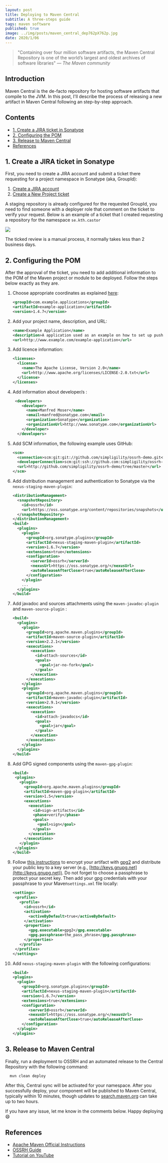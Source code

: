 ```yaml
---
layout: post
title: Deploying to Maven Central
subtitle: A three-steps guide
tags: maven software
published: true
image: ../img/posts/maven_central_dep762pX762p.jpg
date: 2020/1/06
---
```


> "Containing over four million software artifacts, the Maven Central Repository is one of the world’s largest and oldest archives of software libraries" *― The Maven community*

## Introduction

Maven Central is the de-facto repository for hosting software artifacts that compile to the JVM. In this post, I'll describe the process of releasing a new artifact in Maven Central following an step-by-step approach. 

## Contents

* [1. Create a JIRA ticket in Sonatype](#1-create-a-jira-ticket-in-sonatype)
* [2. Configuring the POM](#2-configuring-the-pom)
* [3. Release to Maven Central](#3-release-to-maven-central)
* [References](#references)

## 1. Create a JIRA ticket in Sonatype

First, you need to create a JIRA account and submit a ticket there requesting for a project namespace in Sonatype (aka, GroupId):

1.  [Create a JIRA account](https://issues.sonatype.org/secure/Signup!default.jspa)
2.  [Create a New Project ticket](https://issues.sonatype.org/secure/CreateIssue.jspa?issuetype=21&pid=10134)

A staging repository is already configured for the requested GroupId, you need to find someone with a deployer role that comment on the ticket to verify your request. Below is an example of a ticket that I created requesting a repository for the namespace `se.kth.castor`

![](../img/posts/sonatype_screeshot.png)

The ticked review is a manual process, it normally takes less than 2 business days.

## 2. Configuring the POM

After the approval of the ticket, you need to add additional information to the POM of the Maven project or module to be deployed. Follow the steps below exactly as they are.

1. Choose appropriate coordinates as explained [here](https://central.sonatype.org/pages/choosing-your-coordinates.html):

    ```xml
    <groupId>com.example.applications</groupId>
    <artifactId>example-application</artifactId>
    <version>1.4.7</version>
    ```
 
2.  Add your project name, description, and URL:

    ```xml
    <name>Example Application</name>
    <description>A application used as an example on how to set up pushing its components to the Central Repository</description>
    <url>http://www.example.com/example-application</url>
    ```
3. Add licence information:

    ```xml
    <licenses>
      <license>
        <name>The Apache License, Version 2.0</name>
        <url>http://www.apache.org/licenses/LICENSE-2.0.txt</url>
      </license>
    </licenses>
    ```
4. Add information about developer/s :

    ```xml
     <developers>
        <developer>
          <name>Manfred Moser</name>
          <email>manfred@sonatype.com</email>
          <organization>Sonatype</organization>
          <organizationUrl>http://www.sonatype.com</organizationUrl>
        </developer>
      </developers>
    ```

5. Add SCM information, the following example uses GitHub:

    ```xml
    <scm>
      <connection>scm:git:git://github.com/simpligility/ossrh-demo.git</connection>
      <developerConnection>scm:git:ssh://github.com:simpligility/ossrh-demo.git</developerConnection>
      <url>http://github.com/simpligility/ossrh-demo/tree/master</url>
    </scm>
    ```
    
6. Add distribution management and authentication to Sonatype via the `nexus-staging-maven-plugin`:

    ```xml
    <distributionManagement>
      <snapshotRepository>
        <id>ossrh</id>
        <url>https://oss.sonatype.org/content/repositories/snapshots</url>
      </snapshotRepository>
    </distributionManagement>
    <build>
      <plugins>
        <plugin>
          <groupId>org.sonatype.plugins</groupId>
          <artifactId>nexus-staging-maven-plugin</artifactId>
          <version>1.6.7</version>
          <extensions>true</extensions>
          <configuration>
            <serverId>ossrh</serverId>
            <nexusUrl>https://oss.sonatype.org/</nexusUrl>
            <autoReleaseAfterClose>true</autoReleaseAfterClose>
          </configuration>
        </plugin>
        ...
      </plugins>
    </build>
    ```
    
 7. Add javadoc and sources attachments using the `maven-javadoc-plugin` and  `maven-source-plugin` :
 
    ```xml
    <build>
      <plugins>
        <plugin>
          <groupId>org.apache.maven.plugins</groupId>
          <artifactId>maven-source-plugin</artifactId>
          <version>2.2.1</version>
          <executions>
            <execution>
              <id>attach-sources</id>
              <goals>
                <goal>jar-no-fork</goal>
              </goals>
            </execution>
          </executions>
        </plugin>
        <plugin>
          <groupId>org.apache.maven.plugins</groupId>
          <artifactId>maven-javadoc-plugin</artifactId>
          <version>2.9.1</version>
          <executions>
            <execution>
              <id>attach-javadocs</id>
              <goals>
                <goal>jar</goal>
              </goals>
            </execution>
          </executions>
        </plugin>
      </plugins>
    </build>
    ```
    
 8. Add GPG signed components using the `maven-gpg-plugin`:
 
     ```xml
    <build>
      <plugins>
        <plugin>
          <groupId>org.apache.maven.plugins</groupId>
          <artifactId>maven-gpg-plugin</artifactId>
          <version>1.5</version>
          <executions>
            <execution>
              <id>sign-artifacts</id>
              <phase>verify</phase>
              <goals>
                <goal>sign</goal>
              </goals>
            </execution>
          </executions>
        </plugin>
      </plugins>
    </build>
    ```

9. Follow [this instructions](https://central.sonatype.org/pages/working-with-pgp-signatures.html) to encrypt your artifact with [gpg2](https://linux.die.net/man/1/gpg2) and distribute your public key to a key server (e.g., [http://keys.gnupg.net](http://keys.gnupg.net)). Do not forget to choose a passphrase to protect your secret key. Then add your gpg credentials with your passphrase to your Maven`settings.xml` file locally:

     ```xml
    <settings>
      <profiles>
        <profile>
          <id>ossrh</id>
          <activation>
            <activeByDefault>true</activeByDefault>
          </activation>
          <properties>
            <gpg.executable>gpg2</gpg.executable>
            <gpg.passphrase>the_pass_phrase</gpg.passphrase>
          </properties>
        </profile>
      </profiles>
    </settings>
    ```
    
10. Add `nexus-staging-maven-plugin` with the following configurations:

    ```xml
    <build>
    <plugins>
      <plugin>
        <groupId>org.sonatype.plugins</groupId>
        <artifactId>nexus-staging-maven-plugin</artifactId>
        <version>1.6.7</version>
        <extensions>true</extensions>
        <configuration>
           <serverId>ossrh</serverId>
           <nexusUrl>https://oss.sonatype.org/</nexusUrl>
           <autoReleaseAfterClose>true</autoReleaseAfterClose>
        </configuration>
      </plugin>
    </plugins>
    ```

## 3. Release to Maven Central

Finally, run a deployment to OSSRH and an automated release to the Central Repository with the following command:

```bash
  mvn clean deploy
```

After this, Central sync will be activated for your namespace. After you successfully deploy, your component will be published to Maven Central, typically within 10 minutes, though updates to [search.maven.org](https://search.maven.org) can take up to two hours.

If you have any issue, let me know in the comments below. Happy deploying  :smile:

## References

- [Apache Maven Official Instructions](https://maven.apache.org/repository/guide-central-repository-upload.html)
- [OSSRH Guide](https://central.sonatype.org/pages/ossrh-guide.html)
- [Tutorial on YouTube](https://www.youtube.com/watch?v=bxP9IuJbcDQ)